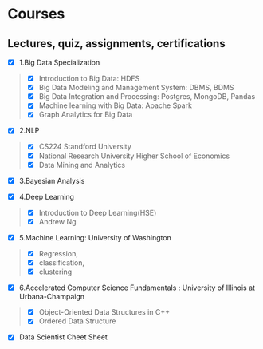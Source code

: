 # Courses
## Lectures, quiz, assignments, certifications
- [x] 1.Big Data Specialization
> - [x] Introduction to Big Data: HDFS
> - [x] Big Data Modeling and Management System: DBMS, BDMS
> - [x] Big Data Integration and Processing: Postgres, MongoDB, Pandas
> - [x] Machine learning with Big Data: Apache Spark
> - [x] Graph Analytics for Big Data

- [x] 2.NLP
> - [x] CS224 Standford University
> - [x] National Research University Higher School of Economics
> - [x] Data Mining and Analytics

- [x] 3.Bayesian Analysis

- [x] 4.Deep Learning 
> - [x] Introduction to Deep Learning(HSE)
> - [x] Andrew Ng
 
- [x] 5.Machine Learning: University of Washington 
> - [x] Regression, 
> - [x] classification, 
> - [x] clustering

- [x] 6.Accelerated Computer Science Fundamentals : University of Illinois at Urbana-Champaign 
> - [x] Object-Oriented Data Structures in C++
> - [x] Ordered Data Structure

- [x] Data Scientist Cheet Sheet

